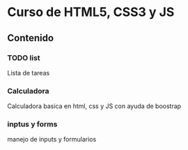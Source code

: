 # Curso de HTML5, CSS3 y JS

## Contenido

### TODO list

Lista de tareas

### Calculadora

Calculadora basica en html, css y JS con ayuda de boostrap

### inptus y forms

manejo de inputs y formularios